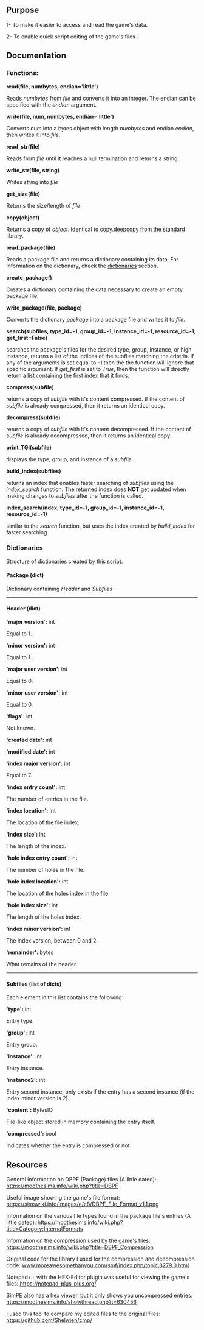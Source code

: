 ## Purpose
1- To make it easier to access and read the game's data.

2- To enable quick script editing of the game's files .

## Documentation
### Functions:
**read(file, numbytes, endian='little')**

Reads *numbytes* from *file* and converts it into an integer. The endian can be specified with the *endian* argument.

**write(file, num, numbytes, endian='little')**

Converts *num* into a bytes object with length *numbytes* and endian *endian*, then writes it into *file*.

**read_str(file)**

Reads from *file* until it reaches a null termination and returns a string.

**write_str(file, string)**

Writes *string* into *file*

**get_size(file)**

Returns the size/length of *file*

**copy(object)**

Returns a copy of *object*. Identical to copy.deepcopy from the standard library.

**read_package(file)**

Reads a package file and returns a dictionary containing its data. For information on the dictionary, check the [dictionaries](#dictionaries) section.

**create_package()**

Creates a dictionary containing the data necessary to create an empty package file.

**write_package(file, package)**

Converts the dictionary *package* into a package file and writes it to *file*.

**search(subfiles, type_id=-1, group_id=-1, instance_id=-1, resource_id=-1, get_first=False)**

searches the package's files for the desired type, group, instance, or high instance, returns a list of the indices of the subfiles matching the criteria. if any of the arguments is set equal to -1 then the the function will ignore that specific argument. If *get_first* is set to *True*, then the function will directly return a list containing the first index that it finds.

**compress(subfile)**

returns a copy of *subfile* with it's content compressed. If the content of *subfile* is already compressed, then it returns an identical copy. 

**decompress(subfile)**

returns a copy of *subfile* with it's content decompressed. If the content of *subfile* is already decompressed, then it returns an identical copy. 

**print_TGI(subfile)**

displays the type, group, and instance of a *subfile*.

**build_index(subfiles)**

returns an index that enables faster searching of *subfiles* using the *index_search* function. The returned index does **NOT** get updated when making changes to *subfiles* after the function is called.

**index_search(index, type_id=-1, group_id=-1, instance_id=-1, resource_id=-1)**

similar to the *search* function, but uses the index created by *build_index* for faster searching.

### Dictionaries
Structure of dictionaries created by this script:

#### Package (dict)
Dictionary containing *Header* and *Subfiles*

-----

#### Header (dict)

**'major version':** int

Equal to 1.

**'minor version':** int

Equal to 1.

**'major user version'**: int

Equal to 0.

**'minor user version':** int

Equal to 0.

**'flags':** int

Not known.

**'created date':** int

**'modified date':** int

**'index major version':** int

Equal to 7.

**'index entry count':** int

The number of entries in the file.

**'index location':** int

The location of the file index.

**'index size':** int

The length of the index.

**'hole index entry count':** int

The number of holes in the file.

**'hole index location':** int

The location of the holes index in the file.

**'hole index size':** int

The length of the holes index.

**'index minor version':** int

The index version, between 0 and 2.

**'remainder':** bytes

What remains of the header.

-----

#### Subfiles (list of dicts)
Each element in this list contains the following:

**'type':** int

Entry type.

**'group':** int

Entry group.

**'instance':** int

Entry instance.

**'instance2':** int

Entry second instance, only exists if the entry has a second instance (if the index minor version is 2).

**'content':** BytesIO

File-like object stored in memory containing the entry itself.

**'compressed':** bool

Indicates whether the entry is compressed or not.

## Resources
General information on DBPF (Package) files (A little dated): https://modthesims.info/wiki.php?title=DBPF

Useful image showing the game's file format: https://simswiki.info/images/e/e8/DBPF_File_Format_v1.1.png

Information on the various file types found in the package file's entries (A little dated): https://modthesims.info/wiki.php?title=Category:InternalFormats

Information on the compression used by the game's files: https://modthesims.info/wiki.php?title=DBPF_Compression

Original code for the library I used for the compression and decompression code: www.moreawesomethanyou.com/smf/index.php/topic,8279.0.html

Notepad++ with the HEX-Editor plugin was useful for viewing the game's files: https://notepad-plus-plus.org/

SimPE also has a hex viewer, but it only shows you uncompressed entries: https://modthesims.info/showthread.php?t=630456

I used this tool to compare my edited files to the original files: https://github.com/Shelwien/cmp/
